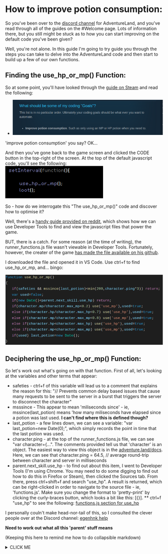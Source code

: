 # How to improve potion consumption:

So you've been over to the [discord channel](https://discordapp.com/channels/238332476743745536/238332476743745536) for AdventureLand, and you've read through all of the guides on the #Welcome page. Lots of information there, but you still might be stuck as to how you can start improving on the default code you've been given?

Well, you're not alone. In this guide I'm going to try guide you through the steps you can take to delve into the AdventureLand code and then start to build up a few of our own functions.

## Finding the use_hp_or_mp() Function:

So at some point, you'll have looked through the [guide on Steam](https://steamcommunity.com/sharedfiles/filedetails/?id=1640326394) and read the following:

* ![Steam Guide](/images/SteamGuideGoals.png)

'improve potion consumption' you say? OK...

And then you've gone back to the game screen and clicked the CODE button in the top-right of the screen. At the top of the default javascript code, you'll see the following:
![use_hp_or_mp snippet](/images/use_hp_or_mp-function.png)

So - how do we interrogate this "The use_hp_or_mp()" code and discover how to optimise it?

Well, there's a [handy guide provided on reddit](https://www.reddit.com/r/AdventureLand/comments/58yp8e/tutorial_using_chrome_to_help_you_code/), which shows how we can use Developer Tools to find and view the javascript files that power the game.

BUT, there is a catch. For some reason (at the time of writing), the runner_functions.js file wasn't viewable in Developer Tools. Fortunately, however, the creater of the game [has made the file available on his github](https://github.com/kaansoral/adventureland/blob/master/runner_functions.js).

I downloaded the file and opened it in VS Code. Use ctrl+f to find use_hp_or_mp, and... bingo:

![use_hp_or_mp function](/images/use_hp_or_mp().png)

## Deciphering the use_hp_or_mp() Function:

So let's work out what's going on with that function. First of all, let's looking at the variables and other terms that appear:

* safeties - ctrl+f of this variable will lead us to a comment that explains the reason for this: "// Prevents common delay based issues that cause many requests to be sent to the server in a burst that triggers the server to disconnect the character"
* msssince - This appear to mean 'miliseconds since' - ie, mssince(last_potion) means 'how many miliseconds have elapsed since a potion was last used. **I can't find where this is defined though?**
* last_potion - a few lines down, we can see a variable: "var last_potion=new Date(0);", which simply records the point in time that the last potion was used.
* character.ping - at the top of the runner_functions.js file, we can see "var character={...". The comments provided tell us that 'character' is an object. The easiest way to view this object is in the [adventure.land/docs](http://adventure.land/docs/code/character/reference). Here, we can see that character.ping = 64.5, // average round-trip between character and server in milliseconds
* parent.next_skill.use_hp - to find out about this item, I went to Developer Tools (I'm using Chrome. You may need to do some digging to find out how to do this in Firefox or Steam), then clicked the Sources tab. From there, press ctrl+shift+f and search "use_hp". A result is returned, which can be right-clicked in order to navigate to the source file - ie, 'functions.js'. Make sure you change the format to 'pretty-print' by clicking the curly-braces button, which looks a bit like this: [{}]. 
** ctrl+f "use_hp" to see the following:
[functions.js section for use_hp](/images/functionsdotjs-use_hp.png)

I personally couln't make head-nor-tail of this, so I consulted the clever people over at the Discord channel:
[egenhnk help](/images/egenhnk.png)

**Need to work out what all this 'parent' stuff means**





(Keeping this here to remind me how to do collapsible markdown)
<details><summary>CLICK ME</summary>
<p>
#### yes, even hidden code blocks!
  
```python
print("hello world!")
```
</p>
</details>
